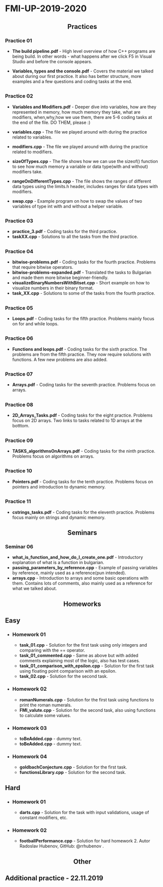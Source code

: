 # FMI-UP-2019-2020
<h2 align="center"> Practices </h2>

 ### Practice 01

  * __The build pipeline.pdf__ - High level overview of how C++ programs are being build. In other words - what happens after we click F5 in Visual Studio and before the console appears.
  
  * __Variables, types and the console.pdf__ - Covers the material we talked about during our first practice. It also has better structure, more examples and a few questions and coding tasks at the end.
##
### Practice 02
      
  * __Variables and Modifiers.pdf__ - Deeper dive into variables, how are they represented in memory, how much memory they take, what are modifiers, when,why,how we use them, there are 5-6 coding tasks at the end of the file. DO THEM, please :)
  
  * __variables.cpp__ - The file we played around with during the practice related to variables.
  
  * __modifiers.cpp__ - The file we played around with during the practice related to modifiers.
  
  * __sizeOfTypes.cpp__ - The file shows how we can use the sizeof() function to see how much memory a variable or data type(with and without) modifiers take.
  
  * __rangeOnDifferentTypes.cpp__ - The file shows the ranges of different data types using the limits.h header, includes ranges for data types with modifiers.
  
  * __swap.cpp__ - Example program on how to swap the values of two variables of type int with and without a helper variable.
  ##
  ### Practice 03
   * __practice_3.pdf__ - Coding tasks for the third practice.
   * __taskXX.cpp__ - Solutions to all the tasks from the third practice.
  ##
  ### Practice 04
   * __bitwise-problems.pdf__ - Coding tasks for the fourth practice. Problems that require bitwise operators.
   * __bitwise-problems-expanded.pdf__ - Translated the tasks to Bulgarian and made them more bitwise beginner-friendly.
   * __visualizeBinaryNumbersWithBitset.cpp__ - Short example on how to visualize numbers in their binary format.
   * __task_XX.cpp__ - Solutions to some of the tasks from the fourth practice.
  ##
  ### Practice 05
   * __Loops.pdf__ - Coding tasks for the fifth practice. Problems mainly focus on for and while loops.

  ##
  ### Practice 06
   * __Functions and loops.pdf__ - Coding tasks for the sixth practice. The problems are from the fifth practice. They now require solutions with functions. A few new problems are also added.

  ##
  ### Practice 07
   * __Arrays.pdf__ - Coding tasks for the seventh practice. Problems focus on arrays.

  ##
  ### Practice 08
   * __2D_Arrays_Tasks.pdf__ - Coding tasks for the eight practice. Problems focus on 2D arrays. Two links to tasks related to 1D arrays at the botttom.

  ##
  ### Practice 09
   * __TASKS_algorithmsOnArrays.pdf__ - Coding tasks for the ninth practice. Problems focus on algorithms on arrays.

  ##
  ### Practice 10
   * __Pointers.pdf__ - Coding tasks for the tenth practice. Problems focus on pointers and introduction to dynamic memory.

  ##
  ### Practice 11
   * __cstrings_tasks.pdf__ - Coding tasks for the eleventh practice. Problems focus mainly on strings and dynamic memory.

  <h2 align="center"> Seminars </h2>
  
  ### Seminar 06
   * __what_is_function_and_how_do_I_create_one.pdf__ - Introductory explanation of what is a function in bulgarian.
   * __passing_parameters_by_reference.cpp__ - Example of passing variables by reference, mainly used as a reference(pun intended).
   * __arrays.cpp__ - Introduction to arrays and some basic operations with them. Contains lots of comments, also mainly used as a reference for what we talked about.

  <h2 align="center"> Homeworks </h2>
  
  ## Easy
  * ### Homework 01
    * __task_01.cpp__ - Solution for the first task using only integers and comparing with the == operator.
    * __task_01_commented.cpp__ - Same as above but with added comments explaining most of the logic, also has test cases.
    * __task_01_comparison_with_epsilon.cpp__ - Solution for the first task using floating point comparison with an epsilon.
    * __task_02.cpp__ - Solution for the second task.
    
  * ### Homework 02
    * __romanNumerals.cpp__ - Solution for the first task using functions to print the roman numerals.
    * __FMI_valute.cpp__ - Solution for the second task, also using functions to calculate some values.
  
  * ### Homework 03
    * __toBeAdded.cpp__ - dummy text.
    * __toBeAdded.cpp__ - dummy text.
  
  * ### Homework 04
    * __goldbachConjecture.cpp__ - Solution for the first task.
    * __functionsLibrary.cpp__ - Solution for the second task.
   
  
  ## Hard
  * ### Homework 01
    * __darts.cpp__ - Solution for the task with input validations, usage of constant modifiers, etc.

  * ### Homework 02
    * __footballPerformance.cpp__ - Solution for hard homework 2. Autor Radoslav Hubenov, GitHub: @rrhubenov .
    
  <h2 align="center"> Other </h2>
  
  ## Additional practice - 22.11.2019
